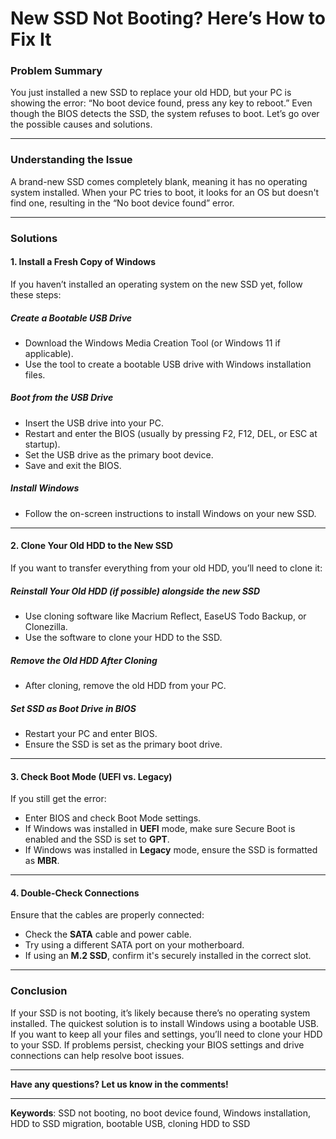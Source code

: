# New SSD Not Booting? Here’s How to Fix It

### Problem Summary

You just installed a new SSD to replace your old HDD, but your PC is showing the error: “No boot device found, press any key to reboot.” Even though the BIOS detects the SSD, the system refuses to boot. Let’s go over the possible causes and solutions.

---

### Understanding the Issue

A brand-new SSD comes completely blank, meaning it has no operating system installed. When your PC tries to boot, it looks for an OS but doesn't find one, resulting in the “No boot device found” error.

---

### Solutions

#### 1. Install a Fresh Copy of Windows

If you haven’t installed an operating system on the new SSD yet, follow these steps:

##### Create a Bootable USB Drive

- Download the Windows Media Creation Tool (or Windows 11 if applicable).
- Use the tool to create a bootable USB drive with Windows installation files.

##### Boot from the USB Drive

- Insert the USB drive into your PC.
- Restart and enter the BIOS (usually by pressing F2, F12, DEL, or ESC at startup).
- Set the USB drive as the primary boot device.
- Save and exit the BIOS.

##### Install Windows

- Follow the on-screen instructions to install Windows on your new SSD.

---

#### 2. Clone Your Old HDD to the New SSD

If you want to transfer everything from your old HDD, you’ll need to clone it:

##### Reinstall Your Old HDD (if possible) alongside the new SSD

- Use cloning software like Macrium Reflect, EaseUS Todo Backup, or Clonezilla.
- Use the software to clone your HDD to the SSD.

##### Remove the Old HDD After Cloning

- After cloning, remove the old HDD from your PC.

##### Set SSD as Boot Drive in BIOS

- Restart your PC and enter BIOS.
- Ensure the SSD is set as the primary boot drive.

---

#### 3. Check Boot Mode (UEFI vs. Legacy)

If you still get the error:

- Enter BIOS and check Boot Mode settings.
- If Windows was installed in **UEFI** mode, make sure Secure Boot is enabled and the SSD is set to **GPT**.
- If Windows was installed in **Legacy** mode, ensure the SSD is formatted as **MBR**.

---

#### 4. Double-Check Connections

Ensure that the cables are properly connected:

- Check the **SATA** cable and power cable.
- Try using a different SATA port on your motherboard.
- If using an **M.2 SSD**, confirm it's securely installed in the correct slot.

---

### Conclusion

If your SSD is not booting, it’s likely because there’s no operating system installed. The quickest solution is to install Windows using a bootable USB. If you want to keep all your files and settings, you’ll need to clone your HDD to your SSD. If problems persist, checking your BIOS settings and drive connections can help resolve boot issues.

---

**Have any questions? Let us know in the comments!**

---

**Keywords**: SSD not booting, no boot device found, Windows installation, HDD to SSD migration, bootable USB, cloning HDD to SSD
